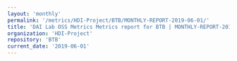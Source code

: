 ```yaml
---
layout: 'monthly'
permalink: '/metrics/HDI-Project/BTB/MONTHLY-REPORT-2019-06-01/'
title: 'DAI Lab OSS Metrics Metrics report for BTB | MONTHLY-REPORT-2019-06-01'
organization: 'HDI-Project'
repository: 'BTB'
current_date: '2019-06-01'
---
```


